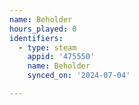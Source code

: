 ```yaml
---
name: Beholder
hours_played: 0
identifiers:
  - type: steam
    appid: '475550'
    name: Beholder
    synced_on: '2024-07-04'

---
```


